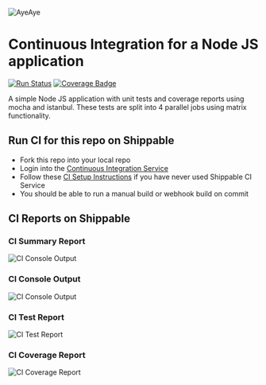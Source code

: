 ![AyeAye](https://github.com/shippableSamples/node-with-tests-coverage/blob/master/public/resources/images/captain.png)

# Continuous Integration for a Node JS application
[![Run Status](https://api.shippable.com/projects/5885964211c45a1000af2ef6/badge?branch=master)](https://app.shippable.com/projects/5885964211c45a1000af2ef6)
[![Coverage Badge](https://api.shippable.com/projects/5885964211c45a1000af2ef6/coverageBadge?branch=master)](https://app.shippable.com/projects/5885964211c45a1000af2ef6)


A simple Node JS application with unit tests and coverage reports using mocha 
and istanbul. These tests are split into 4 parallel jobs using matrix functionality.

## Run CI for this repo on Shippable
* Fork this repo into your local repo
* Login into the [Continuous Integration Service](wwww.shippable.com) 
* Follow these [CI Setup Instructions](http://docs.shippable.com/ci/runFirstBuild/) if you have never used Shippable CI Service
* You should be able to run a manual build or webhook build on commit

## CI Reports on Shippable

### CI Summary Report
![CI Console Output](https://github.com/shippableSamples/node-with-tests-coverage/blob/master/public/resources/images/console.jpg)

### CI Console Output
![CI Console Output](https://github.com/shippableSamples/node-with-tests-coverage/blob/master/public/resources/images/console.jpg)

### CI Test Report
![CI Test Report](https://github.com/shippableSamples/node-with-tests-coverage/blob/master/public/resources/images/tests.jpg)

### CI Coverage Report
![CI Coverage Report](https://github.com/shippableSamples/node-with-tests-coverage/blob/master/public/resources/images/coverage.jpg)

